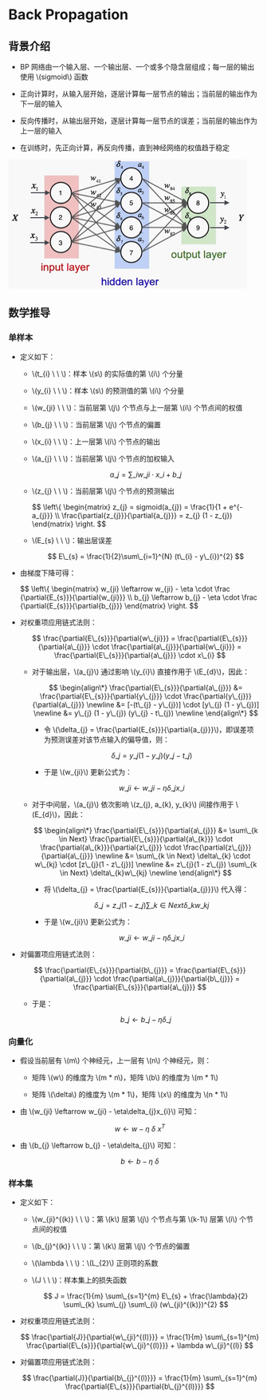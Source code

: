 <script type="text/javascript" src="http://cdn.mathjax.org/mathjax/latest/MathJax.js?config=default"></script>

# Back Propagation

## 背景介绍

- BP 网络由一个输入层、一个输出层、一个或多个隐含层组成；每一层的输出使用 \\(sigmoid\\) 函数

- 正向计算时，从输入层开始，逐层计算每一层节点的输出；当前层的输出作为下一层的输入

- 反向传播时，从输出层开始，逐层计算每一层节点的误差；当前层的输出作为上一层的输入

- 在训练时，先正向计算，再反向传播，直到神经网络的权值趋于稳定

![img](images/bp.png)

## 数学推导

### 单样本

- 定义如下：

	- \\(t\_{i} \ \ \\)：样本 \\(s\\) 的实际值的第 \\(i\\) 个分量
	
	- \\(y\_{i} \ \ \\)：样本 \\(s\\) 的预测值的第 \\(i\\) 个分量

	- \\(w\_{ji} \ \ \\)：当前层第 \\(j\\) 个节点与上一层第 \\(i\\) 个节点间的权值

	- \\(b\_{j} \ \ \\)：当前层第 \\(j\\) 个节点的偏置

	- \\(x\_{i} \ \ \\)：上一层第 \\(i\\) 个节点的输出

	- \\(a\_{j} \ \ \\)：当前层第 \\(j\\) 个节点的加权输入

		$$ a\_{j} = \sum\_{i}w\_{ji} \cdot x\_{i} + b\_{j} $$
	
	- \\(z\_{j} \ \ \\)：当前层第 \\(j\\) 个节点的预测输出

		$$
		\\left\\{ \begin{matrix}
		z\_{j} = sigmoid(a\_{j}) = \frac{1}{1 + e^{-a\_{j}}} \\\\
		\frac{\partial{z\_{j}}}{\partial{a\_{j}}} = z\_{j} (1 - z\_{j})
		\end{matrix} \\right\.
		$$	

	- \\(E\_{s} \ \ \\)：输出层误差

		$$ E\_{s} = \frac{1}{2}\sum\_{i=1}^{N} (t\_{i} - y\_{i})^{2} $$

- 由梯度下降可得：

	$$
	\\left\\{ \begin{matrix}
	w\_{ji} \leftarrow w\_{ji} - \eta \cdot \frac {\partial{E\_{s}}}{\partial{w\_{ji}}} \\\\
	b\_{j} \leftarrow b\_{j} - \eta \cdot \frac {\partial{E\_{s}}}{\partial{b\_{j}}}
	\end{matrix} \\right\.
	$$

- 对权重项应用链式法则：

	$$ \frac{\partial{E\_{s}}}{\partial{w\_{ji}}} = \frac{\partial{E\_{s}}}{\partial{a\_{j}}} \cdot \frac{\partial{a\_{j}}}{\partial{w\_{ji}}} = \frac{\partial{E\_{s}}}{\partial{a\_{j}}} \cdot x\_{i} $$

	- 对于输出层，\\(a\_{j}\\) 通过影响 \\(y\_{i}\\) 直接作用于 \\(E\_{d}\\)，因此：

		$$
		\begin{align\*}
		\frac{\partial{E\_{s}}}{\partial{a\_{j}}} &= \frac{\partial{E\_{s}}}{\partial{y\_{j}}} \cdot \frac{\partial{y\_{j}}}{\partial{a\_{j}}} \newline
		&= [-(t\_{j} - y\_{j})] \cdot [y\_{j} (1 - y\_{j})] \newline
		&= y\_{j} (1 - y\_{j}) (y\_{j} - t\_{j}) \newline
		\end{align\*}
		$$
	
		- 令 \\(\delta\_{j} = \frac{\partial{E\_{s}}}{\partial{a\_{j}}}\\)，即误差项为预测误差对该节点输入的偏导值，则：

			$$ \delta\_{j} = y\_{j} (1 - y\_{j}) (y\_{j} - t\_{j}) $$
		
		- 于是 \\(w\_{ji}\\) 更新公式为：

			$$ w\_{ji} \leftarrow w\_{ji} - \eta\delta\_{j}x\_{i} $$
	
	- 对于中间层，\\(a\_{j}\\) 依次影响 \\(z\_{j}, a\_{k}, y\_{k}\\) 间接作用于 \\(E\_{d}\\)，因此：

		$$
		\begin{align\*}
		\frac{\partial{E\_{s}}}{\partial{a\_{j}}} &= \sum\_{k \in Next} \frac{\partial{E\_{s}}}{\partial{a\_{k}}} \cdot \frac{\partial{a\_{k}}}{\partial{z\_{j}}} \cdot \frac{\partial{z\_{j}}}{\partial{a\_{j}}} \newline
		&= \sum\_{k \in Next} \delta\_{k} \cdot w\_{kj} \cdot [z\_{j}(1 - z\_{j})] \newline
		&= z\_{j}(1 - z\_{j}) \sum\_{k \in Next} \delta\_{k}w\_{kj} \newline
		\end{align\*}
		$$
	
		- 将 \\(\delta\_{j} = \frac{\partial{E\_{s}}}{\partial{a\_{j}}}\\) 代入得：

			$$ \delta\_{j} = z\_{j}(1 - z\_{j}) \sum\_{k \in Next} \delta\_{k} w\_{kj} $$

		- 于是 \\(w\_{ji}\\) 更新公式为：

			$$ w\_{ji} \leftarrow w\_{ji} - \eta\delta\_{j}x\_{i} $$

- 对偏置项应用链式法则：

	$$ \frac{\partial{E\_{s}}}{\partial{b\_{j}}} = \frac{\partial{E\_{s}}}{\partial{a\_{j}}} \cdot \frac{\partial{a\_{j}}}{\partial{b\_{j}}} = \frac{\partial{E\_{s}}}{\partial{a\_{j}}} $$
	
	- 于是：

		$$ b\_{j} \leftarrow b\_{j} - \eta\delta\_{j} $$

### 向量化

- 假设当前层有 \\(m\\) 个神经元，上一层有 \\(n\\) 个神经元，则：

	- 矩阵 \\(w\\) 的维度为 \\(m * n\\)，矩阵 \\(b\\) 的维度为 \\(m * 1\\)

	- 矩阵 \\(\delta\\) 的维度为 \\(m * 1\\)，矩阵 \\(x\\) 的维度为 \\(n * 1\\)

- 由 \\(w\_{ji} \leftarrow w\_{ji} - \eta\delta\_{j}x\_{i}\\) 可知：

	$$ w \leftarrow w - \eta \ \delta \ x^{T} $$

- 由 \\(b\_{j} \leftarrow b\_{j} - \eta\delta\_{j}\\) 可知：

	$$ b \leftarrow b - \eta \ \delta $$


### 样本集

- 定义如下：

	- \\(w\_{ji}^{(k)} \ \ \\)：第 \\(k\\) 层第 \\(j\\) 个节点与第 \\(k-1\\) 层第 \\(i\\) 个节点间的权值

	- \\(b\_{j}^{(k)} \ \ \\)：第 \\(k\\) 层第 \\(j\\) 个节点的偏置

	- \\(\lambda \ \ \\)：\\(L\_{2}\\) 正则项的系数

	- \\(J \ \ \\)：样本集上的损失函数

		$$ J = \frac{1}{m} \sum\_{s=1}^{m} E\_{s} + \frac{\lambda}{2} \sum\_{k} \sum\_{j} \sum\_{i} (w\_{ji}^{(k)})^{2} $$

- 对权重项应用链式法则：

	$$ \frac{\partial{J}}{\partial{w\_{ji}^{(l)}}} = \frac{1}{m} \sum\_{s=1}^{m} \frac{\partial{E\_{s}}}{\partial{w\_{ji}^{(l)}}} + \lambda w\_{ji}^{(l)} $$

- 对偏置项应用链式法则：

	$$ \frac{\partial{J}}{\partial{b\_{j}^{(l)}}} = \frac{1}{m} \sum\_{s=1}^{m} \frac{\partial{E\_{s}}}{\partial{b\_{j}^{(l)}}} $$